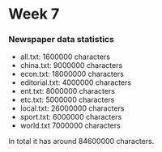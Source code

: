 # Week 7

### Newspaper data statistics

* all.txt: 1600000 characters
* china.txt: 9000000 characters
* econ.txt: 18000000 characters
* editorial.txt: 4000000 characters
* ent.txt: 8000000 characters
* etc.txt: 5000000 characters
* local.txt: 26000000 characters
* sport.txt: 6000000 characters
* world.txt 7000000 characters

In total it has around 84600000 characters.



